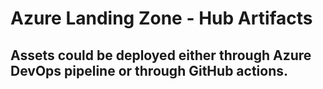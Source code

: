# Azure Landing Zone - Hub Artifacts
## Assets could be deployed either through Azure DevOps pipeline or through GitHub actions. 
